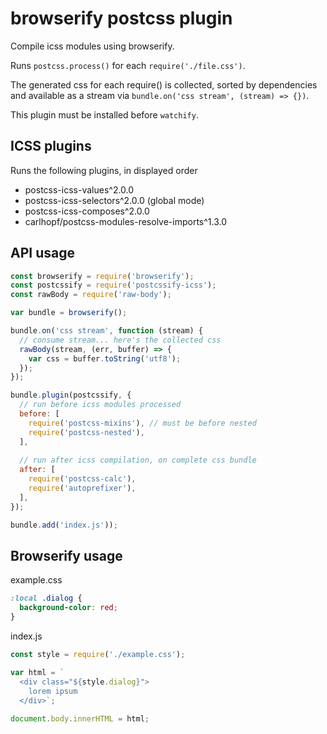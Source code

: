browserify postcss plugin
=========================

Compile icss modules using browserify.

Runs ```postcss.process()``` for each ```require('./file.css')```.

The generated css for each require() is collected,
sorted by dependencies and available 
as a stream via ```bundle.on('css stream', (stream) => {})```.
  
This plugin must be installed before ```watchify```.


ICSS plugins
------------

Runs the following plugins, in displayed order

* postcss-icss-values^2.0.0
* postcss-icss-selectors^2.0.0 (global mode)
* postcss-icss-composes^2.0.0
* carlhopf/postcss-modules-resolve-imports^1.3.0
  

API usage
---------

```javascript
const browserify = require('browserify');
const postcssify = require('postcssify-icss');
const rawBody = require('raw-body');

var bundle = browserify();

bundle.on('css stream', function (stream) {
  // consume stream... here's the collected css
  rawBody(stream, (err, buffer) => {
    var css = buffer.toString('utf8');
  });
});

bundle.plugin(postcssify, {
  // run before icss modules processed
  before: [
    require('postcss-mixins'), // must be before nested
    require('postcss-nested'),
  ],
  
  // run after icss compilation, on complete css bundle
  after: [
    require('postcss-calc'),
    require('autoprefixer'),
  ],
});

bundle.add('index.js'));
```

Browserify usage
----------------

example.css

```css
:local .dialog {
  background-color: red;
}

```

index.js

```javascript
const style = require('./example.css');

var html = `
  <div class="${style.dialog}">
    lorem ipsum
  </div>`;
  
document.body.innerHTML = html;
```
